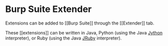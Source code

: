 # Burp Suite Extender

Extensions can be added to [[Burp Suite]] through the [[Extender]] tab.

These [[extensions]] can be written in Java, Python (using the Java [Jython](https://www.jython.org/) interpreter), or Ruby (using the Java [JRuby](https://www.jruby.org/) interpreter).